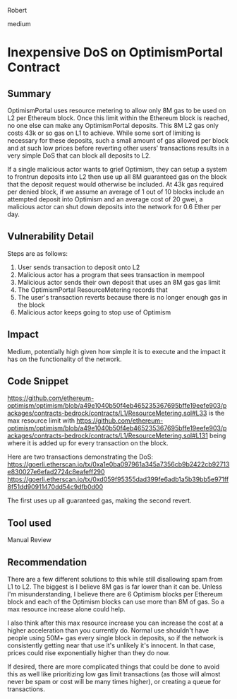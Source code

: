 Robert

medium

# Inexpensive DoS on OptimismPortal Contract

## Summary
OptimismPortal uses resource metering to allow only 8M gas to be used on L2 per Ethereum block. Once this limit within the Ethereum block is reached, no one else can make any OptimismPortal deposits. This 8M L2 gas only costs 43k or so gas on L1 to achieve. While some sort of limiting is necessary for these deposits, such a small amount of gas allowed per block and at such low prices before reverting other users' transactions results in a very simple DoS that can block all deposits to L2.

If a single malicious actor wants to grief Optimism, they can setup a system to frontrun deposits into L2 then use up all 8M guaranteed gas on the block that the deposit request would otherwise be included. At 43k gas required per denied block, if we assume an average of 1 out of 10 blocks include an attempted deposit into Optimism and an average cost of 20 gwei, a malicious actor can shut down deposits into the network for 0.6 Ether per day.

## Vulnerability Detail
Steps are as follows:
1. User sends transaction to deposit onto L2
2. Malicious actor has a program that sees transaction in mempool
3. Malicious actor sends their own deposit that uses an 8M gas gas limit
4. The OptimismPortal ResourceMetering records that
5. The user's transaction reverts because there is no longer enough gas in the block
6. Malicious actor keeps going to stop use of Optimism

## Impact
Medium, potentially high given how simple it is to execute and the impact it has on the functionality of the network.

## Code Snippet
https://github.com/ethereum-optimism/optimism/blob/a49e1040b50f4eb465235367695bffe19eefe903/packages/contracts-bedrock/contracts/L1/ResourceMetering.sol#L33 is the max resource limit with https://github.com/ethereum-optimism/optimism/blob/a49e1040b50f4eb465235367695bffe19eefe903/packages/contracts-bedrock/contracts/L1/ResourceMetering.sol#L131 being where it is added up for every transaction on the block.

Here are two transactions demonstrating the DoS: https://goerli.etherscan.io/tx/0xa1e0ba097961a345a7356cb9b2422cb92713e830027e6efad2724c8eafeff290 https://goerli.etherscan.io/tx/0xd059f95355dad399fe6adb1a5b39bb5e971ff8f51dd90911470dd54c9dfb0d00

The first uses up all guaranteed gas, making the second revert.

## Tool used
Manual Review

## Recommendation
There are a few different solutions to this while still disallowing spam from L1 to L2. The biggest is I believe 8M gas is far lower than it can be. Unless I'm misunderstanding, I believe there are 6 Optimism blocks per Ethereum block and each of the Optimism blocks can use more than 8M of gas. So a max resource increase alone could help.

I also think after this max resource increase you can increase the cost at a higher acceleration than you currently do. Normal use shouldn't have people using 50M+ gas every single block in deposits, so if the network is consistently getting near that use it's unlikely it's innocent. In that case, prices could rise exponentially higher than they do now.

If desired, there are more complicated things that could be done to avoid this as well like prioritizing low gas limit transactions (as those will almost never be spam or cost will be many times higher), or creating a queue for transactions.